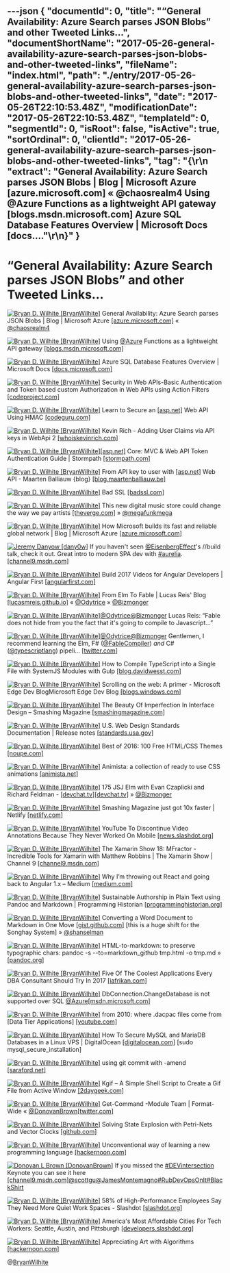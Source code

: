 ---json
{
  "documentId": 0,
  "title": "“General Availability: Azure Search parses JSON Blobs” and other Tweeted Links…",
  "documentShortName": "2017-05-26-general-availability-azure-search-parses-json-blobs-and-other-tweeted-links",
  "fileName": "index.html",
  "path": "./entry/2017-05-26-general-availability-azure-search-parses-json-blobs-and-other-tweeted-links",
  "date": "2017-05-26T22:10:53.48Z",
  "modificationDate": "2017-05-26T22:10:53.48Z",
  "templateId": 0,
  "segmentId": 0,
  "isRoot": false,
  "isActive": true,
  "sortOrdinal": 0,
  "clientId": "2017-05-26-general-availability-azure-search-parses-json-blobs-and-other-tweeted-links",
  "tag": "{\r\n  \"extract\": \"General Availability: Azure Search parses JSON Blobs | Blog | Microsoft Azure [azure.microsoft.com] « @chaosrealm4 Using @Azure Functions as a lightweight API gateway [blogs.msdn.microsoft.com] Azure SQL Database Features Overview | Microsoft Docs [docs....\"\r\n}"
}
---

# “General Availability: Azure Search parses JSON Blobs” and other Tweeted Links…

[<img alt="Bryan D. Wilhite [BryanWilhite]" src="https://songhay.blob.core.windows.net/shared-social-twitter/BryanWilhite.jpeg">](http://songhayblog.azurewebsites.net/ "Bryan D. Wilhite [BryanWilhite]") General Availability: Azure Search parses JSON Blobs | Blog | Microsoft Azure [[azure.microsoft.com]](https://azure.microsoft.com/en-us/blog/general-availability-azure-search-parses-json-blobs/) « [@chaosrealm4](http://twitter.com/chaosrealm4)

[<img alt="Bryan D. Wilhite [BryanWilhite]" src="https://songhay.blob.core.windows.net/shared-social-twitter/BryanWilhite.jpeg">](http://songhayblog.azurewebsites.net/ "Bryan D. Wilhite [BryanWilhite]") Using [@Azure](http://twitter.com/Azure) Functions as a lightweight API gateway [[blogs.msdn.microsoft.com]](https://blogs.msdn.microsoft.com/azuredev/2017/03/14/using-azure-functions-as-a-lightweight-api-gateway/?platform=hootsuite)

[<img alt="Bryan D. Wilhite [BryanWilhite]" src="https://songhay.blob.core.windows.net/shared-social-twitter/BryanWilhite.jpeg">](http://songhayblog.azurewebsites.net/ "Bryan D. Wilhite [BryanWilhite]") Azure SQL Database Features Overview | Microsoft Docs [[docs.microsoft.com]](https://docs.microsoft.com/en-us/azure/sql-database/sql-database-features)

[<img alt="Bryan D. Wilhite [BryanWilhite]" src="https://songhay.blob.core.windows.net/shared-social-twitter/BryanWilhite.jpeg">](http://songhayblog.azurewebsites.net/ "Bryan D. Wilhite [BryanWilhite]") Security in Web APIs-Basic Authentication and Token based custom Authorization in Web APIs using Action Filters [[codeproject.com]](https://www.codeproject.com/Articles/1005485/RESTful-Day-sharp-Security-in-Web-APIs-Basic)

[<img alt="Bryan D. Wilhite [BryanWilhite]" src="https://songhay.blob.core.windows.net/shared-social-twitter/BryanWilhite.jpeg">](http://songhayblog.azurewebsites.net/ "Bryan D. Wilhite [BryanWilhite]") Learn to Secure an [[asp.net]](http://ASP.NET) Web API Using HMAC [[codeguru.com]](http://www.codeguru.com/csharp/.net/net_asp/learn-to-secure-an-asp.net-web-api-using-hmac.html)

[<img alt="Bryan D. Wilhite [BryanWilhite]" src="https://songhay.blob.core.windows.net/shared-social-twitter/BryanWilhite.jpeg">](http://songhayblog.azurewebsites.net/ "Bryan D. Wilhite [BryanWilhite]") Kevin Rich - Adding User Claims via API keys in WebApi 2 [[whoiskevinrich.com]](http://www.whoiskevinrich.com/adding-user-claims-via-api-keys-in-webapi-2)

[<img alt="Bryan D. Wilhite [BryanWilhite]" src="https://songhay.blob.core.windows.net/shared-social-twitter/BryanWilhite.jpeg">](http://songhayblog.azurewebsites.net/ "Bryan D. Wilhite [BryanWilhite]")[[asp.net]](http://ASP.NET) Core: MVC & Web API Token Authentication Guide | Stormpath [[stormpath.com]](https://stormpath.com/blog/token-authentication-asp-net-core)

[<img alt="Bryan D. Wilhite [BryanWilhite]" src="https://songhay.blob.core.windows.net/shared-social-twitter/BryanWilhite.jpeg">](http://songhayblog.azurewebsites.net/ "Bryan D. Wilhite [BryanWilhite]") From API key to user with [[asp.net]](http://ASP.NET) Web API - Maarten Balliauw {blog} [[blog.maartenballiauw.be]](https://blog.maartenballiauw.be/post/2012/10/18/from-api-key-to-user-with-aspnet-web-api.html)

[<img alt="Bryan D. Wilhite [BryanWilhite]" src="https://songhay.blob.core.windows.net/shared-social-twitter/BryanWilhite.jpeg">](http://songhayblog.azurewebsites.net/ "Bryan D. Wilhite [BryanWilhite]") Bad SSL [[badssl.com]](https://badssl.com/)

[<img alt="Bryan D. Wilhite [BryanWilhite]" src="https://songhay.blob.core.windows.net/shared-social-twitter/BryanWilhite.jpeg">](http://songhayblog.azurewebsites.net/ "Bryan D. Wilhite [BryanWilhite]") This new digital music store could change the way we pay artists [[theverge.com]](http://www.theverge.com/2017/3/18/14937572/voltra-new-digital-music-store-artists-all-revenue-apple-music-spotify) » [@megafunkmega](http://twitter.com/megafunkmega)

[<img alt="Bryan D. Wilhite [BryanWilhite]" src="https://songhay.blob.core.windows.net/shared-social-twitter/BryanWilhite.jpeg">](http://songhayblog.azurewebsites.net/ "Bryan D. Wilhite [BryanWilhite]") How Microsoft builds its fast and reliable global network | Blog | Microsoft Azure [[azure.microsoft.com]](https://azure.microsoft.com/en-us/blog/how-microsoft-builds-its-fast-and-reliable-global-network/)

[<img alt="Jeremy Danyow [dany0w]" src="https://songhay.blob.core.windows.net/shared-social-twitter/dany0w.jpg">](http://danyow.net/ "Jeremy Danyow [dany0w]") If you haven't seen [@EisenbergEffect](http://twitter.com/EisenbergEffect)'s //build talk, check it out. Great intro to modern SPA dev with [#aurelia](http://twitter.com/search?q=%23aurelia). [[channel9.msdn.com]](https://channel9.msdn.com/events/Build/2017/T6032)

[<img alt="Bryan D. Wilhite [BryanWilhite]" src="https://songhay.blob.core.windows.net/shared-social-twitter/BryanWilhite.jpeg">](http://songhayblog.azurewebsites.net/ "Bryan D. Wilhite [BryanWilhite]") Build 2017 Videos for Angular Developers | Angular First [[angularfirst.com]](http://angularfirst.com/build-2017-videos-for-angular-developers/)

[<img alt="Bryan D. Wilhite [BryanWilhite]" src="https://songhay.blob.core.windows.net/shared-social-twitter/BryanWilhite.jpeg">](http://songhayblog.azurewebsites.net/ "Bryan D. Wilhite [BryanWilhite]") From Elm To Fable | Lucas Reis' Blog [[lucasmreis.github.io]](http://lucasmreis.github.io/blog/from-elm-to-fable/) « [@Odytrice](http://twitter.com/Odytrice) » [@Bizmonger](http://twitter.com/Bizmonger)

[<img alt="Bryan D. Wilhite [BryanWilhite]" src="https://songhay.blob.core.windows.net/shared-social-twitter/BryanWilhite.jpeg">](http://songhayblog.azurewebsites.net/ "Bryan D. Wilhite [BryanWilhite]")[@Odytrice](http://twitter.com/Odytrice)[@Bizmonger](http://twitter.com/Bizmonger) Lucas Reis: “Fable does not hide from you the fact that it's going to compile to Javascript…”

[<img alt="Bryan D. Wilhite [BryanWilhite]" src="https://songhay.blob.core.windows.net/shared-social-twitter/BryanWilhite.jpeg">](http://songhayblog.azurewebsites.net/ "Bryan D. Wilhite [BryanWilhite]")[@Odytrice](http://twitter.com/Odytrice)[@Bizmonger](http://twitter.com/Bizmonger) Gentlemen, I recommend learning the Elm, F# ([@FableCompiler](http://twitter.com/FableCompiler)) *and* C# ([@typescriptlang](http://twitter.com/typescriptlang)) pipeli… [[twitter.com]](https://twitter.com/i/web/status/864943131258531840)

[<img alt="Bryan D. Wilhite [BryanWilhite]" src="https://songhay.blob.core.windows.net/shared-social-twitter/BryanWilhite.jpeg">](http://songhayblog.azurewebsites.net/ "Bryan D. Wilhite [BryanWilhite]") How to Compile TypeScript into a Single File with SystemJS Modules with Gulp [[blog.davidwesst.com]](https://blog.davidwesst.com/2017/03/How-to-Compile-TypeScript-into-a-Single-File-with-SystemJS-Modules-with-Gulp/)

[<img alt="Bryan D. Wilhite [BryanWilhite]" src="https://songhay.blob.core.windows.net/shared-social-twitter/BryanWilhite.jpeg">](http://songhayblog.azurewebsites.net/ "Bryan D. Wilhite [BryanWilhite]") Scrolling on the web: A primer - Microsoft Edge Dev BlogMicrosoft Edge Dev Blog [[blogs.windows.com]](https://blogs.windows.com/msedgedev/2017/03/08/scrolling-on-the-web/#odvhzjBW7YlTZMcO.97)

[<img alt="Bryan D. Wilhite [BryanWilhite]" src="https://songhay.blob.core.windows.net/shared-social-twitter/BryanWilhite.jpeg">](http://songhayblog.azurewebsites.net/ "Bryan D. Wilhite [BryanWilhite]") The Beauty Of Imperfection In Interface Design – Smashing Magazine [[smashingmagazine.com]](https://www.smashingmagazine.com/2017/03/beauty-imperfection-interface-design/)

[<img alt="Bryan D. Wilhite [BryanWilhite]" src="https://songhay.blob.core.windows.net/shared-social-twitter/BryanWilhite.jpeg">](http://songhayblog.azurewebsites.net/ "Bryan D. Wilhite [BryanWilhite]") U.S. Web Design Standards Documentation | Release notes [[standards.usa.gov]](https://standards.usa.gov/whats-new/releases/)

[<img alt="Bryan D. Wilhite [BryanWilhite]" src="https://songhay.blob.core.windows.net/shared-social-twitter/BryanWilhite.jpeg">](http://songhayblog.azurewebsites.net/ "Bryan D. Wilhite [BryanWilhite]") Best of 2016: 100 Free HTML/CSS Themes [[noupe.com]](https://www.noupe.com/essentials/2016-revisited-best-free-htmlcss-themes.html)

[<img alt="Bryan D. Wilhite [BryanWilhite]" src="https://songhay.blob.core.windows.net/shared-social-twitter/BryanWilhite.jpeg">](http://songhayblog.azurewebsites.net/ "Bryan D. Wilhite [BryanWilhite]") Animista: a collection of ready to use CSS animations [[animista.net]](http://animista.net/)

[<img alt="Bryan D. Wilhite [BryanWilhite]" src="https://songhay.blob.core.windows.net/shared-social-twitter/BryanWilhite.jpeg">](http://songhayblog.azurewebsites.net/ "Bryan D. Wilhite [BryanWilhite]") 175 JSJ Elm with Evan Czaplicki and Richard Feldman - [[devchat.tv]](http://Devchat.tv)[[devchat.tv]](https://devchat.tv/js-jabber/175-jsj-elm-with-evan-czaplicki-and-richard-feldman) » [@Bizmonger](http://twitter.com/Bizmonger)

[<img alt="Bryan D. Wilhite [BryanWilhite]" src="https://songhay.blob.core.windows.net/shared-social-twitter/BryanWilhite.jpeg">](http://songhayblog.azurewebsites.net/ "Bryan D. Wilhite [BryanWilhite]") Smashing Magazine just got 10x faster | Netlify [[netlify.com]](https://www.netlify.com/blog/2017/03/16/smashing-magazine-just-got-10x-faster/)

[<img alt="Bryan D. Wilhite [BryanWilhite]" src="https://songhay.blob.core.windows.net/shared-social-twitter/BryanWilhite.jpeg">](http://songhayblog.azurewebsites.net/ "Bryan D. Wilhite [BryanWilhite]") YouTube To Discontinue Video Annotations Because They Never Worked On Mobile [[news.slashdot.org]](https://news.slashdot.org/story/17/03/17/2020200/youtube-to-discontinue-video-annotations-because-they-never-worked-on-mobile?utm_source=feedly1.0mainlinkanon&utm_medium=feed)

[<img alt="Bryan D. Wilhite [BryanWilhite]" src="https://songhay.blob.core.windows.net/shared-social-twitter/BryanWilhite.jpeg">](http://songhayblog.azurewebsites.net/ "Bryan D. Wilhite [BryanWilhite]") The Xamarin Show 18: MFractor - Incredible Tools for Xamarin with Matthew Robbins | The Xamarin Show | Channel 9 [[channel9.msdn.com]](https://channel9.msdn.com/Shows/XamarinShow/The-Xamarin-Show-18-MFractor-Incredible-Tools-for-Xamarin-with-Matthew-Robbins)

[<img alt="Bryan D. Wilhite [BryanWilhite]" src="https://songhay.blob.core.windows.net/shared-social-twitter/BryanWilhite.jpeg">](http://songhayblog.azurewebsites.net/ "Bryan D. Wilhite [BryanWilhite]") Why I’m throwing out React and going back to Angular 1.x – Medium [[medium.com]](https://medium.com/@stevewalsh/why-im-throwing-out-react-and-going-back-to-angular-1-x-3aa2b54e907e#.qqu0ba7yf)

[<img alt="Bryan D. Wilhite [BryanWilhite]" src="https://songhay.blob.core.windows.net/shared-social-twitter/BryanWilhite.jpeg">](http://songhayblog.azurewebsites.net/ "Bryan D. Wilhite [BryanWilhite]") Sustainable Authorship in Plain Text using Pandoc and Markdown | Programming Historian [[programminghistorian.org]](http://programminghistorian.org/lessons/sustainable-authorship-in-plain-text-using-pandoc-and-markdown)

[<img alt="Bryan D. Wilhite [BryanWilhite]" src="https://songhay.blob.core.windows.net/shared-social-twitter/BryanWilhite.jpeg">](http://songhayblog.azurewebsites.net/ "Bryan D. Wilhite [BryanWilhite]") Converting a Word Document to Markdown in One Move [[gist.github.com]](https://gist.github.com/aembleton/1eb889bc443996a508df) [this is a huge shift for the Songhay System] » [@shanselman](http://twitter.com/shanselman)

[<img alt="Bryan D. Wilhite [BryanWilhite]" src="https://songhay.blob.core.windows.net/shared-social-twitter/BryanWilhite.jpeg">](http://songhayblog.azurewebsites.net/ "Bryan D. Wilhite [BryanWilhite]") HTML-to-markdown: to preserve typographic chars: pandoc -s --to=markdown_github tmp.html -o tmp.md » [[pandoc.org]](http://pandoc.org/MANUAL.html#general-options)

[<img alt="Bryan D. Wilhite [BryanWilhite]" src="https://songhay.blob.core.windows.net/shared-social-twitter/BryanWilhite.jpeg">](http://songhayblog.azurewebsites.net/ "Bryan D. Wilhite [BryanWilhite]") Five Of The Coolest Applications Every DBA Consultant Should Try In 2017 [[iafrikan.com]](http://www.iafrikan.com/2017/03/15/five-of-the-coolest-applications-every-dba-consultant-should-try-in-2017/)

[<img alt="Bryan D. Wilhite [BryanWilhite]" src="https://songhay.blob.core.windows.net/shared-social-twitter/BryanWilhite.jpeg">](http://songhayblog.azurewebsites.net/ "Bryan D. Wilhite [BryanWilhite]") DbConnection.ChangeDatabase is not supported over SQL [@Azure](http://twitter.com/Azure)[[msdn.microsoft.com]](https://msdn.microsoft.com/en-us/library/system.data.common.dbconnection.changedatabase(v=vs.110).aspx)

[<img alt="Bryan D. Wilhite [BryanWilhite]" src="https://songhay.blob.core.windows.net/shared-social-twitter/BryanWilhite.jpeg">](http://songhayblog.azurewebsites.net/ "Bryan D. Wilhite [BryanWilhite]") from 2010: where .dacpac files come from [Data Tier Applications] [[youtube.com]](https://www.youtube.com/watch?v=jmFQrBp6D0g)

[<img alt="Bryan D. Wilhite [BryanWilhite]" src="https://songhay.blob.core.windows.net/shared-social-twitter/BryanWilhite.jpeg">](http://songhayblog.azurewebsites.net/ "Bryan D. Wilhite [BryanWilhite]") How To Secure MySQL and MariaDB Databases in a Linux VPS | DigitalOcean [[digitalocean.com]](https://www.digitalocean.com/community/tutorials/how-to-secure-mysql-and-mariadb-databases-in-a-linux-vps) [sudo mysql_secure_installation]

[<img alt="Bryan D. Wilhite [BryanWilhite]" src="https://songhay.blob.core.windows.net/shared-social-twitter/BryanWilhite.jpeg">](http://songhayblog.azurewebsites.net/ "Bryan D. Wilhite [BryanWilhite]") using git commit with -amend [[saraford.net]](https://saraford.net/2017/03/14/how-to-amend-your-most-recent-commit-message-on-your-local-repo-from-the-command-line-073/?platform=hootsuite)

[<img alt="Bryan D. Wilhite [BryanWilhite]" src="https://songhay.blob.core.windows.net/shared-social-twitter/BryanWilhite.jpeg">](http://songhayblog.azurewebsites.net/ "Bryan D. Wilhite [BryanWilhite]") Kgif – A Simple Shell Script to Create a Gif File from Active Window [[2daygeek.com]](http://www.2daygeek.com/kgif-create-animated-gif-file-active-window-screen-recorder-capture-arch-linux-mint-fedora-ubuntu-debian-opensuse-centos/)

[<img alt="Bryan D. Wilhite [BryanWilhite]" src="https://songhay.blob.core.windows.net/shared-social-twitter/BryanWilhite.jpeg">](http://songhayblog.azurewebsites.net/ "Bryan D. Wilhite [BryanWilhite]") Get-Command -Module Team | Format-Wide « [@DonovanBrown](http://twitter.com/DonovanBrown)[[twitter.com]](https://twitter.com/BryanWilhite/status/866446043260493826/photo/1)

[<img alt="Bryan D. Wilhite [BryanWilhite]" src="https://songhay.blob.core.windows.net/shared-social-twitter/BryanWilhite.jpeg">](http://songhayblog.azurewebsites.net/ "Bryan D. Wilhite [BryanWilhite]") Solving State Explosion with Petri-Nets and Vector Clocks [[github.com]](https://github.com/bitwrap/bitwrap-io/blob/master/whitepaper.md)

[<img alt="Bryan D. Wilhite [BryanWilhite]" src="https://songhay.blob.core.windows.net/shared-social-twitter/BryanWilhite.jpeg">](http://songhayblog.azurewebsites.net/ "Bryan D. Wilhite [BryanWilhite]") Unconventional way of learning a new programming language [[hackernoon.com]](https://hackernoon.com/unconventional-way-of-learning-a-new-programming-language-e4d1f600342c)

[<img alt="Donovan L Brown [DonovanBrown]" src="https://songhay.blob.core.windows.net/shared-social-twitter/DonovanBrown.jpg">](http://donovanbrown.com/ "Donovan L Brown [DonovanBrown]") If you missed the [#DEVintersection](http://twitter.com/search?q=%23DEVintersection) Keynote you can see it here [[channel9.msdn.com]](https://channel9.msdn.com/Events/DEVintersection/DEVintersection-2017-Orlando/KEY001)[@scottgu](http://twitter.com/scottgu)[@JamesMontemagno](http://twitter.com/JamesMontemagno)[#RubDevOpsOnIt](http://twitter.com/search?q=%23RubDevOpsOnIt)[#BlackShirt](http://twitter.com/search?q=%23BlackShirt)

[<img alt="Bryan D. Wilhite [BryanWilhite]" src="https://songhay.blob.core.windows.net/shared-social-twitter/BryanWilhite.jpeg">](http://songhayblog.azurewebsites.net/ "Bryan D. Wilhite [BryanWilhite]") 58% of High-Performance Employees Say They Need More Quiet Work Spaces - Slashdot [[slashdot.org]](https://slashdot.org/story/17/03/15/1911253/58-of-high-performance-employees-say-they-need-more-quiet-work-spaces?utm_source=feedly1.0mainlinkanon&utm_medium=feed)

[<img alt="Bryan D. Wilhite [BryanWilhite]" src="https://songhay.blob.core.windows.net/shared-social-twitter/BryanWilhite.jpeg">](http://songhayblog.azurewebsites.net/ "Bryan D. Wilhite [BryanWilhite]") America's Most Affordable Cities For Tech Workers: Seattle, Austin, and Pittsburgh [[developers.slashdot.org]](https://developers.slashdot.org/story/17/03/19/2143230/americas-most-affordable-cities-for-tech-workers-seattle-austin-and-pittsburgh?utm_source=feedly1.0mainlinkanon&utm_medium=feed)

[<img alt="Bryan D. Wilhite [BryanWilhite]" src="https://songhay.blob.core.windows.net/shared-social-twitter/BryanWilhite.jpeg">](http://songhayblog.azurewebsites.net/ "Bryan D. Wilhite [BryanWilhite]") Appreciating Art with Algorithms [[hackernoon.com]](https://hackernoon.com/appreciating-art-with-algorithms-58b651615561)

@[BryanWilhite](https://twitter.com/BryanWilhite)
